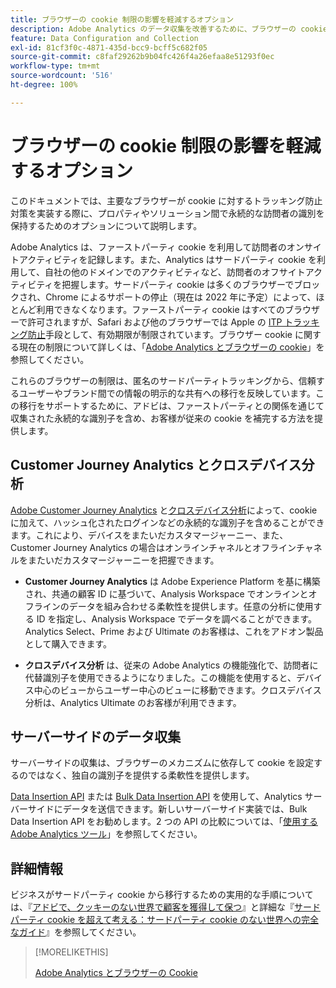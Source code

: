 ```yaml
---
title: ブラウザーの cookie 制限の影響を軽減するオプション
description: Adobe Analytics のデータ収集を改善するために、ブラウザーの cookie 制限の影響を軽減する方法について説明します。
feature: Data Configuration and Collection
exl-id: 81cf3f0c-4871-435d-bcc9-bcff5c682f05
source-git-commit: c8faf29262b9b04fc426f4a26efaa8e51293f0ec
workflow-type: tm+mt
source-wordcount: '516'
ht-degree: 100%

---
```


# ブラウザーの cookie 制限の影響を軽減するオプション

このドキュメントでは、主要なブラウザーが cookie に対するトラッキング防止対策を実装する際に、プロパティやソリューション間で永続的な訪問者の識別を保持するためのオプションについて説明します。

Adobe Analytics は、ファーストパーティ cookie を利用して訪問者のオンサイトアクティビティを記録します。また、Analytics はサードパーティ cookie を利用して、自社の他のドメインでのアクティビティなど、訪問者のオフサイトアクティビティを把握します。サードパーティ cookie は多くのブラウザーでブロックされ、Chrome によるサポートの停止（現在は 2022 年に予定）によって、ほとんど利用できなくなります。ファーストパーティ cookie はすべてのブラウザーで許可されますが、Safari および他のブラウザーでは Apple の [ITP トラッキング防止](https://webkit.org/tracking-prevention)手段として、有効期限が制限されています。ブラウザー cookie に関する現在の制限について詳しくは、「[Adobe Analytics とブラウザーの cookie](cookies.md)」を参照してください。

これらのブラウザーの制限は、匿名のサードパーティトラッキングから、信頼するユーザーやブランド間での情報の明示的な共有への移行を反映しています。この移行をサポートするために、アドビは、ファーストパーティとの関係を通じて収集された永続的な識別子を含め、お客様が従来の cookie を補完する方法を提供します。

## Customer Journey Analytics とクロスデバイス分析

[Adobe Customer Journey Analytics](https://experienceleague.adobe.com/docs/analytics-platform/using/cja-overview/cja-overview.html?lang=ja) と[クロスデバイス分析](/help/components/cda/overview.md)によって、cookie に加えて、ハッシュ化されたログインなどの永続的な識別子を含めることができます。これにより、デバイスをまたいだカスタマージャーニー、また、Customer Journey Analytics の場合はオンラインチャネルとオフラインチャネルをまたいだカスタマージャーニーを把握できます。

* **Customer Journey Analytics** は Adobe Experience Platform を基に構築され、共通の顧客 ID に基づいて、Analysis Workspace でオンラインとオフラインのデータを組み合わせる柔軟性を提供します。任意の分析に使用する ID を指定し、Analysis Workspace でデータを調べることができます。Analytics Select、Prime および Ultimate のお客様は、これをアドオン製品として購入できます。

* **クロスデバイス分析** は、従来の Adobe Analytics の機能強化で、訪問者に代替識別子を使用できるようになりました。この機能を使用すると、デバイス中心のビューからユーザー中心のビューに移動できます。クロスデバイス分析は、Analytics Ultimate のお客様が利用できます。

## サーバーサイドのデータ収集

サーバーサイドの収集は、ブラウザーのメカニズムに依存して cookie を設定するのではなく、独自の識別子を提供する柔軟性を提供します。

[Data Insertion API](https://github.com/AdobeDocs/analytics-1.4-apis/blob/master/docs/data-insertion-api/index.md) または [Bulk Data Insertion API](https://www.adobe.io/apis/experiencecloud/analytics/docs.html#!AdobeDocs/analytics-2.0-apis/master/bdia.md) を使用して、Analytics サーバーサイドにデータを送信できます。新しいサーバーサイド実装では、Bulk Data Insertion API をお勧めします。2 つの API の比較については、「[使用する Adobe Analytics ツール](https://experienceleague.adobe.com/docs/analytics/admin/admin-overview/which-analytics-tool.html?lang=ja)」を参照してください。

## 詳細情報

ビジネスがサードパーティ cookie から移行するための実用的な手順については、『[アドビで、クッキーのない世界で顧客を獲得して保つ](https://business.adobe.com/jp/solutions/cookieless.html)』と詳細な『[サードパーティ cookie を超えて考える：サードパーティ cookie のない世界への完全なガイド](https://business.adobe.com/content/dam/www/us/en/pdfs/Adobe_Thinking_Beyond_the_Third_Party_Cookie.pdf)』を参照してください。

>[!MORELIKETHIS]
>
>[Adobe Analytics とブラウザーの Cookie](cookies.md)
